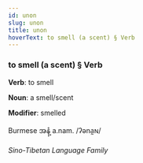 ```yaml
---
id: unon
slug: unon
title: unon
hoverText: to smell (a scent) § Verb
---
```


### to smell (a scent) § Verb

**Verb**: to smell

**Noun**: a smell/scent

**Modifier**: smelled

Burmese အနံ့ a.nam. /ʔəna̰ɴ/

*Sino-Tibetan Language Family*